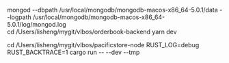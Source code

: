 
mongod --dbpath /usr/local/mongodb/mongodb-macos-x86_64-5.0.1/data --logpath /usr/local/mongodb/mongodb-macos-x86_64-5.0.1/log/mongod.log   
cd /Users/lisheng/mygit/vlbos/orderbook-backend
yarn dev

cd /Users/lisheng/mygit/vlbos/pacificstore-node
RUST_LOG=debug RUST_BACKTRACE=1 cargo run -- --dev --tmp